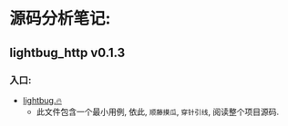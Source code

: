 # 源码分析笔记:

## lightbug_http v0.1.3

### 入口:

- [lightbug.🔥](lightbug_http-0.1.3/lightbug.🔥)
    - 此文件包含一个最小用例, 依此, `顺藤摸瓜`, `穿针引线`, 阅读整个项目源码.